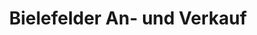 ---
title: "Bielefelder An- und Verkauf"
url: /bielefeld/bielefelder-an-und-verkauf/
shop: Gebrauchtwaren
---